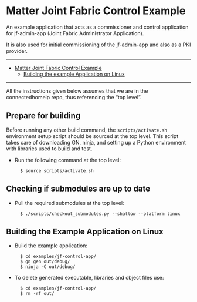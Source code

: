 # Matter Joint Fabric Control Example

An example application that acts as a commissioner and control application for
jf-admin-app (Joint Fabric Administrator Application).

It is also used for initial commissioning of the jf-admin-app and also as a PKI
provider.

<hr>

-   [Matter Joint Fabric Control Example](#matter-joint-fabric-control-example)
    -   [Building the example Application on Linux](#building-the-example-application-on-linux)

<hr>

All the instructions given below assumes that we are in the connectedhomeip
repo, thus referencing the “top level”.

## Prepare for building

Before running any other build command, the `scripts/activate.sh` environment
setup script should be sourced at the top level. This script takes care of
downloading GN, ninja, and setting up a Python environment with libraries used
to build and test.

-   Run the following command at the top level:

          $ source scripts/activate.sh

## Checking if submodules are up to date

-   Pull the required submodules at the top level:

          $ ./scripts/checkout_submodules.py --shallow --platform linux

## Building the Example Application on Linux

-   Build the example application:

          $ cd examples/jf-control-app/
          $ gn gen out/debug/
          $ ninja -C out/debug/

-   To delete generated executable, libraries and object files use:

          $ cd examples/jf-control-app/
          $ rm -rf out/
